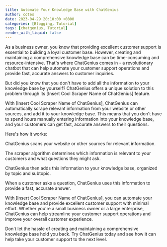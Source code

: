 ```yaml
---
title: Automate Your Knowledge Base with ChatGenius
author: cotes
date: 2023-04-29 20:10:00 +0800
categories: [Blogging, Tutorial]
tags: [chatgenius, Tutorial]
render_with_liquid: false
---
```


As a business owner, you know that providing excellent customer support is essential to building a loyal customer base. However, creating and maintaining a comprehensive knowledge base can be time-consuming and resource-intensive. That's where ChatGenius comes in - a revolutionary chatbot that can help automate your customer support operations and provide fast, accurate answers to customer inquiries.

But did you know that you don't have to add all the information to your knowledge base by yourself? ChatGenius offers a unique solution to this problem through its [Insert Cool Scraper Name of ChatGenius] feature.

With [Insert Cool Scraper Name of ChatGenius], ChatGenius can automatically scrape relevant information from your website or other sources, and add it to your knowledge base. This means that you don't have to spend hours manually entering information into your knowledge base, and your customers can get fast, accurate answers to their questions.

Here's how it works:

ChatGenius scans your website or other sources for relevant information.

The scraper algorithm determines which information is relevant to your customers and what questions they might ask.

ChatGenius then adds this information to your knowledge base, organized by topic and subtopic.

When a customer asks a question, ChatGenius uses this information to provide a fast, accurate answer.

With [Insert Cool Scraper Name of ChatGenius], you can automate your knowledge base and provide excellent customer support with minimal effort. Whether you're a small business owner or a large enterprise, ChatGenius can help streamline your customer support operations and improve your overall customer experience.

Don't let the hassle of creating and maintaining a comprehensive knowledge base hold you back. Try ChatGenius today and see how it can help take your customer support to the next level.